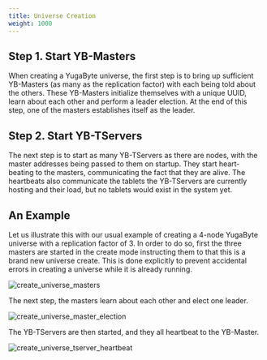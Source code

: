 ```yaml
---
title: Universe Creation
weight: 1000
---
```


## Step 1. Start YB-Masters
When creating a YugaByte universe, the first step is to bring up sufficient YB-Masters (as many as
the replication factor) with each being told about the others. These YB-Masters initialize themselves with a unique
UUID, learn about each other and perform a leader election. At the end of this step, one of the masters establishes itself as the leader.

## Step 2. Start YB-TServers
The next step is to start as many YB-TServers as there are nodes, with the master addresses being
passed to them on startup. They start heart-beating to the masters, communicating the fact that they
are alive. The heartbeats also communicate the tablets the YB-TServers are currently hosting and
their load, but no tablets would exist in the system yet.

## An Example
Let us illustrate this with our usual example of creating a 4-node YugaByte universe with a
replication factor of 3. In order to do so, first the three masters are started in the create mode
instructing them to that this is a brand new universe create. This is done explicitly to prevent
accidental errors in creating a universe while it is already running.

![create_universe_masters](/images/create_universe_masters.png)

The next step, the masters learn about each other and elect one leader.

![create_universe_master_election](/images/create_universe_master_election.png)

The YB-TServers are then started, and they all heartbeat to the YB-Master.

![create_universe_tserver_heartbeat](/images/create_universe_tserver_heartbeat.png)
